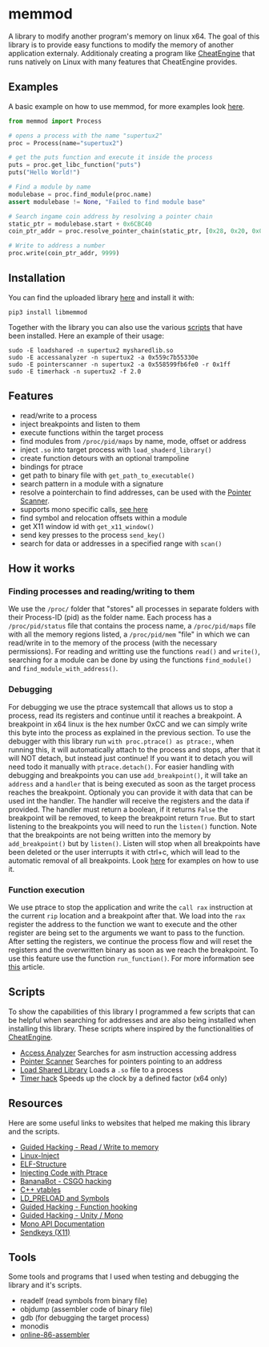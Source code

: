 # memmod
A library to modify another program's memory on linux x64. The goal of this library is to provide easy
functions to modify the memory of another application externaly. Additionaly creating a program like
[CheatEngine](https://cheatengine.org/) that runs natively on Linux with many features that CheatEngine provides.

## Examples
A basic example on how to use memmod, for more examples look [here](examples).
```py
from memmod import Process

# opens a process with the name "supertux2" 
proc = Process(name="supertux2")

# get the puts function and execute it inside the process
puts = proc.get_libc_function("puts")
puts("Hello World!")

# Find a module by name
modulebase = proc.find_module(proc.name)
assert modulebase != None, "Failed to find module base"

# Search ingame coin address by resolving a pointer chain 
static_ptr = modulebase.start + 0x6CBC40
coin_ptr_addr = proc.resolve_pointer_chain(static_ptr, [0x28, 0x20, 0x0])

# Write to address a number
proc.write(coin_ptr_addr, 9999)
```


## Installation
You can find the uploaded library [here](https://pypi.org/project/libmemmod/) and install it with:
```
pip3 install libmemmod
```
Together with the library you can also use the various [scripts](memmod/scripts/) that have been installed.
Here an example of their usage:
```
sudo -E loadshared -n supertux2 mysharedlib.so
sudo -E accessanalyzer -n supertux2 -a 0x559c7b55330e
sudo -E pointerscanner -n supertux2 -a 0x558599fb6fe0 -r 0x1ff
sudo -E timerhack -n supertux2 -f 2.0
```

## Features
* read/write to a process
* inject breakpoints and listen to them
* execute functions within the target process
* find modules from `/proc/pid/maps` by name, mode, offset or address
* inject `.so` into target process with `load_shaderd_library()`
* create function detours with an optional trampoline
* bindings for ptrace
* get path to binary file with `get_path_to_executable()`
* search pattern in a module with a signature
* resolve a pointerchain to find addresses, can be used with the [Pointer Scanner](memmod/scripts/pointerscanner.py).
* supports mono specific calls, [see here](memmod/monomanager.py)
* find symbol and relocation offsets within a module
* get X11 window id with `get_x11_window()`
* send key presses to the process `send_key()`
* search for data or addresses in a specified range with `scan()` 

## How it works
### Finding processes and reading/writing to them
We use the `/proc/` folder that "stores" all processes in separate folders with their Process-ID (pid) as the folder name.
Each process has a `/proc/pid/status` file that contains the process name, a `/proc/pid/maps` file with all the memory regions
listed, a `/proc/pid/mem` "file" in which we can read/write in to the memory of the process (with the necessary permissions).
For reading and writting use the functions `read()` and `write()`, searching for a module can be done by using the functions
`find_module()` and `find_module_with_address()`.

### Debugging
For debugging we use the ptrace systemcall that allows us to stop a process, read its registers and continue until it reaches
a breakpoint. A breakpoint in x64 linux is the hex number 0xCC and we can simply write this byte into the process as explained
in the previous section. To use the debugger with this library run `with proc.ptrace() as ptrace:`, when running this, it will
automatically attach to the process and stops, after that it will NOT detach, but instead just continue! If you want it to detach
you will need todo it manually with `ptrace.detach()`.
For easier handling with debugging and breakpoints you can use `add_breakpoint()`, it will take an `address` and a `handler` that
is being executed as soon as the target process reaches the breakpoint. Optionaly you can provide it with data that can be used
int the handler. The handler will receive the registers and the data if provided. The handler must return a boolean, if it returns
`False` the breakpoint will be removed, to keep the breakpoint return `True`. But to start listening to the breakpoints you will
need to run the `listen()` function. Note that the breakpoints are not being written into the memory by `add_breakpoint()` but by
`listen()`. Listen will stop when all breakpoints have been deleted or the user interrupts it with ctrl+c, which will lead to the
automatic removal of all breakpoints. Look [here](/examples/) for examples on how to use it.

### Function execution
We use ptrace to stop the application and write the `call rax` instruction at the current `rip` location and a breakpoint after 
that. We load into the `rax` register the address to the function we want to execute and the other register are being set to the 
arguments we want to pass to the function. After setting the registers, we continue the process flow and will reset the registers 
and the overwritten binary as soon as we reach the breakpoint. To use this feature use the function `run_function()`.
For more information see [this](https://ancat.github.io/python/2019/01/01/python-ptrace.html) article.



## Scripts
To show the capabilities of this library I programmed a few scripts that can be helpful when searching for addresses and are 
also being installed when installing this library. These scripts where inspired by the functionalities of [CheatEngine](https://cheatengine.org/).
* [Access Analyzer](memmod/scripts/accessanalyzer.py) Searches for asm instruction accessing address
* [Pointer Scanner](memmod/scripts/pointerscanner.py) Searches for pointers pointing to an address
* [Load Shared Library](memmod/scripts/loadshared.py) Loads a `.so` file to a process
* [Timer hack](memmod/scripts/timerhack.py) Speeds up the clock by a defined factor (x64 only)


## Resources
Here are some useful links to websites that helped me making this library and the scripts.
* [Guided Hacking - Read / Write to memory](https://www.youtube.com/watch?v=VMlW7BoI_IQ)
* [Linux-Inject](https://github.com/gaffe23/linux-inject)
* [ELF-Structure](https://uclibc.org/docs/elf-64-gen.pdf)
* [Injecting Code with Ptrace](https://ancat.github.io/python/2019/01/01/python-ptrace.html)
* [BananaBot - CSGO hacking](https://bananamafia.dev/post/bananabot/)
* [C++ vtables](https://defuse.ca/exploiting-cpp-vtables.htm)
* [LD_PRELOAD and Symbols](http://www.goldsborough.me/c/low-level/kernel/2016/08/29/16-48-53-the_-ld_preload-_trick/)
* [Guided Hacking - Function hooking](https://guidedhacking.com/threads/how-to-hook-functions-code-detouring-guide.14185/)
* [Guided Hacking - Unity / Mono](https://www.youtube.com/watch?v=e7cCus-LfBo)
* [Mono API Documentation](http://docs.go-mono.com/?link=root:/embed)
* [Sendkeys (X11)](https://github.com/kyoto/sendkeys)


## Tools
Some tools and programs that I used when testing and debugging the library and it's scripts.
* readelf (read symbols from binary file)
* objdump (assembler code of binary file)
* gdb (for debugging the target process)
* monodis
* [online-86-assembler](https://defuse.ca/online-x86-assembler.htm)
